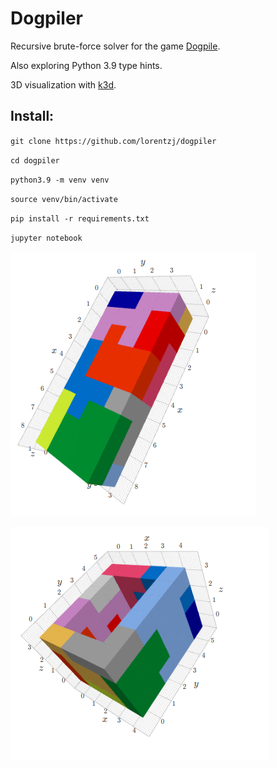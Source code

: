 # Dogpiler

Recursive brute-force solver for the game [Dogpile](https://gamewright.com/product/dog-pile).

Also exploring Python 3.9 type hints.

3D visualization with [k3d](https://github.com/K3D-tools/K3D-jupyter).

## Install:

`git clone https://github.com/lorentzj/dogpiler`

`cd dogpiler`

`python3.9 -m venv venv`

`source venv/bin/activate`

`pip install -r requirements.txt`

`jupyter notebook`

![Screenshot](screenshots/s1.png)

![Screenshot](screenshots/s2.png)